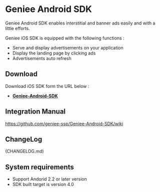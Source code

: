 # Geniee Android SDK

Geniee Android SDK enables interstitial and banner ads easily and with a little efforts.

Geniee iOS SDK is equipped with the following functions :

- Serve and display advertisements on your application
- Display the landing page by clicking ads
- Advertisements auto refresh

## Download

Download iOS SDK form the URL below :

- **[Geniee-Android-SDK](https://github.com/geniee-ssp/Geniee-Android-SDK/releases)**

## Integration Manual

<https://github.com/geniee-ssp/Geniee-Android-SDK/wiki>

## ChangeLog

(CHANGELOG.md) 

## System requirements

- Support Andorid 2.2 or later version
- SDK built target is version 4.0
